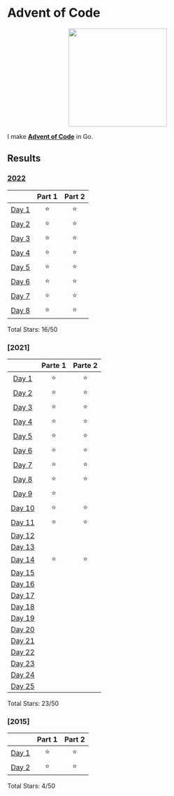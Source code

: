 # Advent of Code
<p align="center">
    <img src="https://user-images.githubusercontent.com/16360374/49324718-7954f100-f4e8-11e8-8ef6-1b701afc504f.png" width="225"/>
</p>  

I make [**Advent of Code**](http://adventofcode.com/) in Go.

## Results

### [2022](https://github.com/Alit54/AdventofCode/tree/main/2022)

|         | Part 1 | Part 2 |
| :-----: | :-----: | :-----: |
| [Day 1](https://adventofcode.com/2022/day/1)   | ⭐ | ⭐ |
| [Day 2](https://adventofcode.com/2022/day/2)   | ⭐ | ⭐ |
| [Day 3](https://adventofcode.com/2022/day/3)   | ⭐ | ⭐ |
| [Day 4](https://adventofcode.com/2022/day/4)   | ⭐ | ⭐ |
| [Day 5](https://adventofcode.com/2022/day/5)   | ⭐ | ⭐ |
| [Day 6](https://adventofcode.com/2022/day/6)   | ⭐ | ⭐ |
| [Day 7](https://adventofcode.com/2022/day/7)   | ⭐ | ⭐ |
| [Day 8](https://adventofcode.com/2022/day/8)   | ⭐ | ⭐ |

Total Stars: 16/50 <br>

### [2021]

|         | Parte 1 | Parte 2 |
| :-----: | :-----: | :-----: |
| [Day 1](https://adventofcode.com/2021/day/1)   | ⭐ | ⭐ |
| [Day 2](https://adventofcode.com/2021/day/2)   | ⭐ | ⭐ |
| [Day 3](https://adventofcode.com/2021/day/3)   | ⭐ | ⭐ |
| [Day 4](https://adventofcode.com/2021/day/4)   | ⭐ | ⭐ |
| [Day 5](https://adventofcode.com/2021/day/5)   | ⭐ | ⭐ |
| [Day 6](https://adventofcode.com/2021/day/6)   | ⭐ | ⭐ |
| [Day 7](https://adventofcode.com/2021/day/7)   | ⭐ | ⭐ |
| [Day 8](https://adventofcode.com/2021/day/8)   | ⭐ | ⭐ |
| [Day 9](https://adventofcode.com/2021/day/9)   | ⭐ |  |
| [Day 10](https://adventofcode.com/2021/day/10) | ⭐ | ⭐ |
| [Day 11](https://adventofcode.com/2021/day/11) | ⭐ | ⭐ |
| [Day 12](https://adventofcode.com/2021/day/12) |  |  |
| [Day 13](https://adventofcode.com/2021/day/13) |  |  |
| [Day 14](https://adventofcode.com/2021/day/14) | ⭐ | ⭐ |
| [Day 15](https://adventofcode.com/2021/day/15) |  |  |
| [Day 16](https://adventofcode.com/2021/day/16) |  |  |
| [Day 17](https://adventofcode.com/2021/day/17) |  |  |
| [Day 18](https://adventofcode.com/2021/day/18) |  |  |
| [Day 19](https://adventofcode.com/2021/day/19) |  |  |
| [Day 20](https://adventofcode.com/2021/day/20) |  |  |
| [Day 21](https://adventofcode.com/2021/day/21) |  |  |
| [Day 22](https://adventofcode.com/2021/day/22) |  |  |
| [Day 23](https://adventofcode.com/2021/day/23) |  |  |
| [Day 24](https://adventofcode.com/2021/day/24) |  |  |
| [Day 25](https://adventofcode.com/2021/day/25) |  |  |

Total Stars: 23/50 <br>

### [2015]
|         | Part 1 | Part 2 |
| :-----: | :-----: | :-----: |
| [Day 1](https://adventofcode.com/2015/day/1)     | ⭐ | ⭐ |
| [Day 2](https://adventofcode.com/2015/day/2)     | ⭐ | ⭐ |

Total Stars: 4/50
